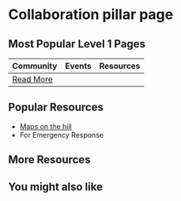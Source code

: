 # Collaboration pillar page

## Most Popular Level 1 Pages

| Community | Events | Resources |
|----------|----------|----------|
| [Read More](level-1/community.md) |          |          |

## Popular Resources

- [Maps on the hill](level-2/maps-on-the-hill.md)
- For Emergency Response

## More Resources

## You might also like
